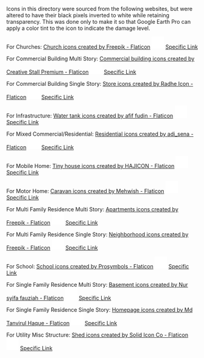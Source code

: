 Icons in this directory were sourced from the following websites, but were altered to have their black pixels inverted to white while retaining transparency. This was done only to make it so that Google Earth Pro can apply a color tint to the icon to indicate the damage level.

For Churches:
<a href="https://www.flaticon.com/free-icons/church" title="church icons">Church icons created by Freepik - Flaticon</a> ![Church](church.png)
[Specific Link](https://www.flaticon.com/free-icon/church_3472533)

For Commercial Building Multi Story:
<a href="https://www.flaticon.com/free-icons/commercial-building" title="commercial building icons">Commercial building icons created by Creative Stall Premium - Flaticon</a> ![Commercial Building Multi Story](commercial-building-multi-story.png)
[Specific Link](https://www.flaticon.com/free-icon/flat_17862738)

For Commercial Building Single Story:
<a href="https://www.flaticon.com/free-icons/store" title="store icons">Store icons created by Radhe Icon - Flaticon</a> ![Commercial Building Single Story](commercial-building-single-story.png)
[Specific Link](https://www.flaticon.com/free-icon/store_7096784)

For Infrastructure:
<a href="https://www.flaticon.com/free-icons/water-tank" title="water tank icons">Water tank icons created by afif fudin - Flaticon</a> ![Infrastructure](infrastructure.png)
[Specific Link](https://www.flaticon.com/free-icon/water-tank_16109828)

For Mixed Commercial/Residential:
<a href="https://www.flaticon.com/free-icons/residential" title="residential icons">Residential icons created by adi_sena - Flaticon</a> ![Mixed Commercial/Residential](mixed-commercial-residential.png)
[Specific Link](https://www.flaticon.com/free-icon/property_9563188)

For Mobile Home:
<a href="https://www.flaticon.com/free-icons/tiny-house" title="tiny house icons">Tiny house icons created by HAJICON - Flaticon</a> ![Mobile Home](mobile-home.png)
[Specific Link](https://www.flaticon.com/free-icon/house_13328011)

For Motor Home:
<a href="https://www.flaticon.com/free-icons/caravan" title="caravan icons">Caravan icons created by Mehwish - Flaticon</a> ![Motor Home](motor-home.png)
[Specific Link](https://www.flaticon.com/free-icon/motor-home_3988416)

For Multi Family Residence Multi Story:
<a href="https://www.flaticon.com/free-icons/apartments" title="apartments icons">Apartments icons created by Freepik - Flaticon</a> ![Multi Family Residence Multi Story](multi-family-residence-multi-story.png)
[Specific Link](https://www.flaticon.com/free-icon/apartments_8843734)

For Multi Family Residence Single Story:
<a href="https://www.flaticon.com/free-icons/neighborhood" title="neighborhood icons">Neighborhood icons created by Freepik - Flaticon</a> ![Multi Family Residence Single Story](multi-family-residence-single-story.png)
[Specific Link](https://www.flaticon.com/free-icon/community_7760927)

For School:
<a href="https://www.flaticon.com/free-icons/school" title="school icons">School icons created by Prosymbols - Flaticon</a> ![School](school.png)
[Specific Link](https://www.flaticon.com/free-icon/school_598111)

For Single Family Residence Multi Story:
<a href="https://www.flaticon.com/free-icons/basement" title="basement icons">Basement icons created by Nur syifa fauziah - Flaticon</a> ![Single Family Residence Multi Story](single-family-residence-multi-story.png)
[Specific Link](https://www.flaticon.com/free-icon/house_15319317)

For Single Family Residence Single Story:
<a href="https://www.flaticon.com/free-icons/homepage" title="homepage icons">Homepage icons created by Md Tanvirul Haque - Flaticon</a> ![Single Family Residence Single Story](single-family-residence-single-story.png)
[Specific Link](https://www.flaticon.com/free-icon/home_9131485)

For Utility Misc Structure:
<a href="https://www.flaticon.com/free-icons/shed" title="shed icons">Shed icons created by Solid Icon Co - Flaticon</a> ![Utility Misc Structure](utility-misc-structure.png)
[Specific Link](https://www.flaticon.com/free-icon/shed_3789695)